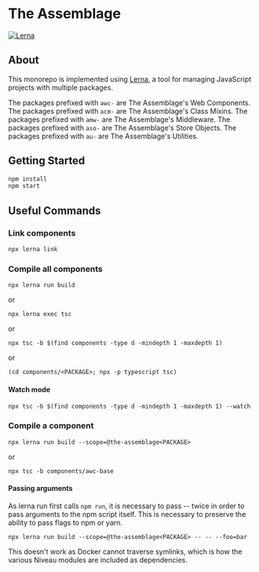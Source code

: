 # The Assemblage

[![Lerna](https://img.shields.io/badge/maintained%20with-lerna-cc00ff.svg)](https://lernajs.io/)

## About

This monorepo is implemented using [Lerna](https://github.com/lerna/lerna), a tool for managing JavaScript projects with multiple packages.

The packages prefixed with `awc-` are The Assemblage's Web Components.
The packages prefixed with `acm-` are The Assemblage's Class Mixins.
The packages prefixed with `amw-` are The Assemblage's Middleware.
The packages prefixed with `aso-` are The Assemblage's Store Objects.
The packages prefixed with `au-` are The Assemblage's Utilities.

## Getting Started

```sh
npm install
npm start
```

## Useful Commands

### Link components

`npx lerna link`

### Compile all components

`npx lerna run build`

or

`npx lerna exec tsc`

or

`npx tsc -b $(find components -type d -mindepth 1 -maxdepth 1)`

or

`(cd components/<PACKAGE>; npx -p typescript tsc)`

#### Watch mode

`npx tsc -b $(find components -type d -mindepth 1 -maxdepth 1) --watch`

### Compile a component

`npx lerna run build --scope=@the-assemblage<PACKAGE>`

or

`npx tsc -b components/awc-base`

#### Passing arguments

As lerna run first calls `npm run`, it is necessary to pass -- twice in order to pass arguments to the npm script itself. This is necessary to preserve the ability to pass flags to npm or yarn.

`npx lerna run build --scope=@the-assemblage<PACKAGE> -- -- --foo=bar`

This doesn't work as Docker cannot traverse symlinks, which is how the various Niveau modules are included as dependencies.

